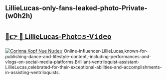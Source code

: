 ## LillieLucas-only-fans​-leaked-photo​-Private-(w0h2h)


# <h2><a href="https://mediaupload.pro?title=LillieLucas&ref=git">🔗👉 🔴 LillieLucas-P𝚑ot𝚘𝚜-V𝚒d𝚎o</a></h2>

[![Corinna Kopf Nue Nu𝚍e𝚜](https://i.imgur.com/0qMVB7G.gif)](https://mediaupload.pro?title=LillieLucas&ref=git)
Online-influencer-LillieLucas,known-for-publishing-dance-and-lifestyle-content,-including-performances-and-vlogs-on-social-media-platforms.Brilliant-ventriloquist-assistant-LillieLucas,celebrated-for-their-exceptional-abilities-and-accomplishments-in-assisting-ventriloquists.  